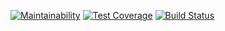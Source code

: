 [![Maintainability](https://api.codeclimate.com/v1/badges/9ff266cc732fd8f1ae50/maintainability)](https://codeclimate.com/github/ivasyutaalexey/project-lvl1-s474/maintainability)
[![Test Coverage](https://api.codeclimate.com/v1/badges/9ff266cc732fd8f1ae50/test_coverage)](https://codeclimate.com/github/ivasyutaalexey/project-lvl1-s474/test_coverage)
[![Build Status](https://travis-ci.org/ivasyutaalexey/project-lvl1-s474.svg?branch=master)](https://travis-ci.org/ivasyutaalexey/project-lvl1-s474)